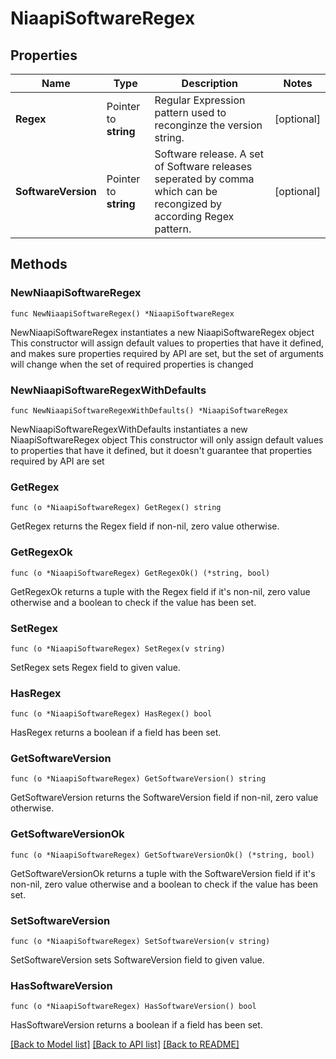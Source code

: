 # NiaapiSoftwareRegex

## Properties

Name | Type | Description | Notes
------------ | ------------- | ------------- | -------------
**Regex** | Pointer to **string** | Regular Expression pattern used to reconginze the version string. | [optional] 
**SoftwareVersion** | Pointer to **string** | Software release. A set of Software releases seperated by comma which can be recongized by according Regex pattern. | [optional] 

## Methods

### NewNiaapiSoftwareRegex

`func NewNiaapiSoftwareRegex() *NiaapiSoftwareRegex`

NewNiaapiSoftwareRegex instantiates a new NiaapiSoftwareRegex object
This constructor will assign default values to properties that have it defined,
and makes sure properties required by API are set, but the set of arguments
will change when the set of required properties is changed

### NewNiaapiSoftwareRegexWithDefaults

`func NewNiaapiSoftwareRegexWithDefaults() *NiaapiSoftwareRegex`

NewNiaapiSoftwareRegexWithDefaults instantiates a new NiaapiSoftwareRegex object
This constructor will only assign default values to properties that have it defined,
but it doesn't guarantee that properties required by API are set

### GetRegex

`func (o *NiaapiSoftwareRegex) GetRegex() string`

GetRegex returns the Regex field if non-nil, zero value otherwise.

### GetRegexOk

`func (o *NiaapiSoftwareRegex) GetRegexOk() (*string, bool)`

GetRegexOk returns a tuple with the Regex field if it's non-nil, zero value otherwise
and a boolean to check if the value has been set.

### SetRegex

`func (o *NiaapiSoftwareRegex) SetRegex(v string)`

SetRegex sets Regex field to given value.

### HasRegex

`func (o *NiaapiSoftwareRegex) HasRegex() bool`

HasRegex returns a boolean if a field has been set.

### GetSoftwareVersion

`func (o *NiaapiSoftwareRegex) GetSoftwareVersion() string`

GetSoftwareVersion returns the SoftwareVersion field if non-nil, zero value otherwise.

### GetSoftwareVersionOk

`func (o *NiaapiSoftwareRegex) GetSoftwareVersionOk() (*string, bool)`

GetSoftwareVersionOk returns a tuple with the SoftwareVersion field if it's non-nil, zero value otherwise
and a boolean to check if the value has been set.

### SetSoftwareVersion

`func (o *NiaapiSoftwareRegex) SetSoftwareVersion(v string)`

SetSoftwareVersion sets SoftwareVersion field to given value.

### HasSoftwareVersion

`func (o *NiaapiSoftwareRegex) HasSoftwareVersion() bool`

HasSoftwareVersion returns a boolean if a field has been set.


[[Back to Model list]](../README.md#documentation-for-models) [[Back to API list]](../README.md#documentation-for-api-endpoints) [[Back to README]](../README.md)



